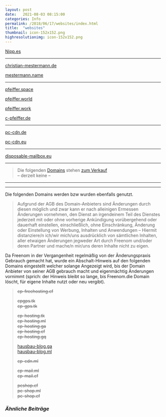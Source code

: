 ```yaml
---
layout: post
date:   2021-08-03 08:15:00
categories: Info
permalink: /2018/06/17/websites/index.html
title:  "websites"
thumbnail: icon-152x152.png
highresolutionimg: icon-152x152.png
---
```


<!-- entry-content -->
<div class="entry-content">

<p><a href="https://nipp.es/" target="_blank" rel="noopener noreferrer">Nipp.es</a></p>
<hr>
<p><a href="https://www.christian-mestermann.de/" target="_blank" rel="noopener noreferrer">christian-mestermann.de</a></p>
<p><a href="http://www.mestermann.name/" target="_blank" rel="noopener noreferrer">mestermann.name</a></p>
<hr>
<p><a href="https://www.pfeiffer.space/" target="_blank" rel="noopener noreferrer">pfeiffer.space</a></p>
<p><a href="https://www.pfeiffer.world/" target="_blank" rel="noopener noreferrer">pfeiffer.world</a></p>
<p><a href="https://www.pfeiffer.work/" target="_blank" rel="noopener noreferrer">pfeiffer.work</a></p>
<p><a href="https://www.c-pfeiffer.de/" target="_blank" rel="noopener noreferrer">c-pfeiffer.de</a></p>
<hr>
<p><a href="https://www.pc-cdn.de/" target="_blank" rel="noopener noreferrer">pc-cdn.de</a></p>
<p><a href="https://www.pc-cdn.eu/" target="_blank" rel="noopener noreferrer">pc-cdn.eu</a></p>
<hr>
<p><a href="#" target="_blank" rel="noopener noreferrer">disposable-mailbox.eu</a></p>
<hr>
<blockquote><p>Die folgenden <a href="https://sedo.com/search/?showportfolio=69c8fd61989fc53fe1e4c1f9bf998d9cf0f4e94b">Domains</a> stehen <a href="https://sedo.com/search/?showportfolio=69c8fd61989fc53fe1e4c1f9bf998d9cf0f4e94b">zum Verkauf</a><br>
&#8211; derzeit keine &#8211;</p></blockquote>
<hr>
<hr>
<p>Die folgenden Domains werden bzw wurden ebenfalls genutzt.</p>
<blockquote><p>Aufgrund der AGB des Domain-Anbieters sind Änderungen durch diesen möglich und zwar kann er nach alleinigen Ermessen Änderungen vornehmen, den Dienst an irgendeinem Teil des Dienstes jederzeit mit oder ohne vorherige Ankündigung vorübergehend oder dauerhaft einstellen, einschließlich, ohne Einschränkung, Änderung oder Einstellung von Werbung, Inhalten und Anwendungen &#8211; Hiermit distanziere/n ich/wir mich/uns ausdrücklich von sämtlichen Inhalten, aller etwaigen Änderungen jegweder Art durch Freenom und/oder deren Partner und mache/n mir/uns deren Inhalte nicht zu eigen.</p></blockquote>
<p>Da Freenom in der Vergangenheit regelmäßig von der Änderungspraxis Gebrauch gemacht hat, wurde ein Abschalt-Hinweis auf den folgenden Domains eingestellt welcher solange Angezeigt wird,  bis der Domain Anbieter von seiner AGB gebrauch macht und eigenmächtig Änderungen vornimmt (sprich: der Hinweis bleibt so lange, bis Freenom.die Domain löscht, für eigene Inhalte nutzt oder neu vergibt).</p>
<blockquote>
<p><del>cp-freehosting.cf</del></p>
<p><del>cpgps.tk</del><br>
<del>cp-gps.tk</del></p>
<p><del>cp-hosting.tk</del><br>
<del>cp-hosting.ml</del><br>
<del>cp-hosting.ga</del><br>
<del datetime="2021-01-25T12:12:55+00:00">cp-hosting.cf</del><br>
<del datetime="2021-01-25T12:12:55+00:00">cp-hosting.gq</del></p>
<p><a href="https://imprint.cdn.pfeiffer.world/free-domain-info/">hausbau-blog.ga</a><br>
<a href="https://imprint.cdn.pfeiffer.world/free-domain-info/">hausbau-blog.ml</a></p>
<p><del datetime="2021-07-06T19:41:02+00:00">cp-cdn.ml</del></p>
<p><del>cp-mail.ml</del><br>
<del>cp-mail.cf</del></p>
<p><del>pcshop.cf</del><br>
<del>pc-shop.ml</del><br>
<del>pc-shop.cf</del></p>
</blockquote>

<div id="jp-relatedposts" class="jp-relatedposts">
	<h3 class="jp-relatedposts-headline"><em>Ähnliche Beiträge</em></h3>
</div>			</div>
<!-- .entry-content -->
